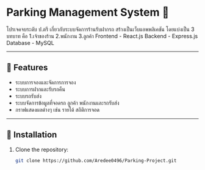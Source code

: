 # Parking Management System 🚗

โปรเจคจบระดับ ป.ตรี เกี่ยวกับระบบจัดการร้านรับฝากรถ สร้างเป็นเว็บแอพพลิเคชัน โดยแบ่งเป็น 3 บทบาท คือ 1.เจ้าของร้าน 2.พนักงาน 3.ลูกค้า
Frontend - React.js 
Backend - Express.js
Database - MySQL

---

## 🌟 Features
- ระบบการจองและจัดการการจอง 
- ระบบการฝากและรับรถคืน
- ระบบรถรับส่ง
- ระบบจัดการข้อมูลที่จอดรถ ลูกค้า พนักงานและรถรับส่ง
- กราฟแสดงผลต่างๆ เช่น รายได้ สถิติการจอด

---

## 🚀 Installation
1. Clone the repository:
   ```bash
   git clone https://github.com/Aredee0496/Parking-Project.git
